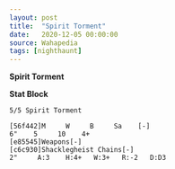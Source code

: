 ```yaml
---
layout: post
title:  "Spirit Torment"
date:   2020-12-05 00:00:00
source: Wahapedia
tags: [nighthaunt]
---
```


**Spirit Torment**

**Stat Block**
```
5/5 Spirit Torment
```

```
[56f442]M     W     B     Sa    [-]
6"    5     10    4+    
[e85545]Weapons[-]
[c6c930]Shacklegheist Chains[-]
2"     A:3    H:4+   W:3+   R:-2   D:D3  
```
    